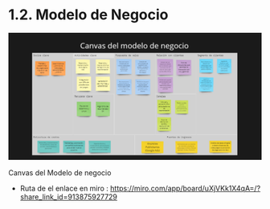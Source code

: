 # 1.2. Modelo de Negocio
![Modelo de Negocio](Modelo.png)

Canvas del Modelo de negocio
- Ruta de el enlace en miro : https://miro.com/app/board/uXjVKk1X4qA=/?share_link_id=913875927729
